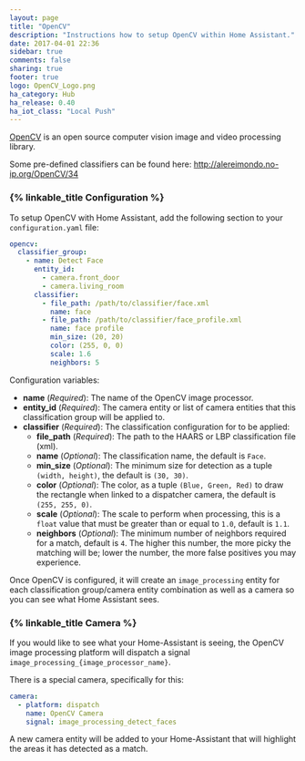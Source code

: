 ```yaml
---
layout: page
title: "OpenCV"
description: "Instructions how to setup OpenCV within Home Assistant."
date: 2017-04-01 22:36
sidebar: true
comments: false
sharing: true
footer: true
logo: OpenCV_Logo.png
ha_category: Hub
ha_release: 0.40
ha_iot_class: "Local Push"
---
```


[OpenCV](https://www.opencv.org) is an open source computer vision image and video processing library.

Some pre-defined classifiers can be found here: http://alereimondo.no-ip.org/OpenCV/34

### {% linkable_title Configuration %}

To setup OpenCV with Home Assistant, add the following section to your `configuration.yaml` file:

```yaml
opencv:
  classifier_group:
    - name: Detect Face
      entity_id:
        - camera.front_door
        - camera.living_room
      classifier:
        - file_path: /path/to/classifier/face.xml
          name: face
        - file_path: /path/to/classifier/face_profile.xml
          name: face profile
          min_size: (20, 20)
          color: (255, 0, 0)
          scale: 1.6
          neighbors: 5
```

Configuration variables:

- **name** (*Required*): The name of the OpenCV image processor.
- **entity_id** (*Required*): The camera entity or list of camera entities that this classification group will be applied to.
- **classifier** (*Required*): The classification configuration for to be applied:
  - **file_path** (*Required*): The path to the HAARS or LBP classification file (xml).
  - **name** (*Optional*): The classification name, the default is `Face`.
  - **min_size** (*Optional*): The minimum size for detection as a tuple `(width, height)`, the default is `(30, 30)`.
  - **color** (*Optional*): The color, as a tuple `(Blue, Green, Red)` to draw the rectangle when linked to a dispatcher camera, the default is `(255, 255, 0)`.
  - **scale** (*Optional*): The scale to perform when processing, this is a `float` value that must be greater than or equal to `1.0`, default is `1.1`.
  - **neighbors** (*Optional*): The minimum number of neighbors required for a match, default is `4`. The higher this number, the more picky the matching will be; lower the number, the more false positives you may experience.

Once OpenCV is configured, it will create an `image_processing` entity for each classification group/camera entity combination as well as a camera so you can see what Home Assistant sees.

### {% linkable_title Camera %}

If you would like to see what your Home-Assistant is seeing, the OpenCV image processing platform will dispatch a signal `image_processing_{image_processor_name}`.

There is a special camera, specifically for this:

```yaml
camera:
  - platform: dispatch
    name: OpenCV Camera
    signal: image_processing_detect_faces
```

A new camera entity will be added to your Home-Assistant that will highlight the areas it has detected as a match.
